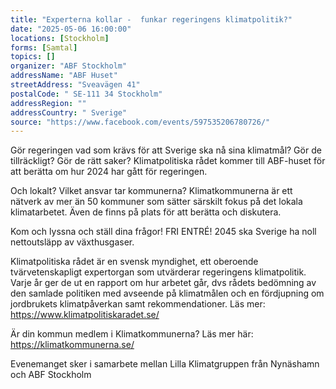 ```yaml
---
title: "Experterna kollar -  funkar regeringens klimatpolitik?"
date: "2025-05-06 16:00:00"
locations: [Stockholm]
forms: [Samtal]
topics: []
organizer: "ABF Stockholm"
addressName: "ABF Huset"
streetAddress: "Sveavägen 41"
postalCode: " SE-111 34 Stockholm"
addressRegion: ""
addressCountry: " Sverige"
source: "https://www.facebook.com/events/597535206780726/"
---
```

Gör regeringen vad som krävs för att Sverige ska nå sina klimatmål? Gör de tillräckligt? Gör de rätt saker? 
Klimatpolitiska rådet kommer till ABF-huset för att berätta om hur 2024 har gått för regeringen. 

Och lokalt? Vilket ansvar tar kommunerna?
Klimatkommunerna är ett nätverk av mer än 50 kommuner som sätter särskilt fokus på det lokala klimatarbetet. Även de finns på plats för att berätta och diskutera.

Kom och lyssna och ställ dina frågor! FRI ENTRÉ!
2045 ska Sverige ha noll nettoutsläpp av växthusgaser.

Klimatpolitiska rådet är en svensk myndighet, ett oberoende tvärvetenskapligt expertorgan som utvärderar regeringens klimatpolitik. Varje år ger de ut en rapport om hur arbetet går, dvs rådets bedömning av den samlade politiken med avseende på klimatmålen och en fördjupning om jordbrukets klimatpåverkan samt rekommendationer. Läs mer: https://www.klimatpolitiskaradet.se/

Är din kommun medlem i Klimatkommunerna? Läs mer här: https://klimatkommunerna.se/

Evenemanget sker i samarbete mellan Lilla Klimatgruppen från Nynäshamn och ABF Stockholm
